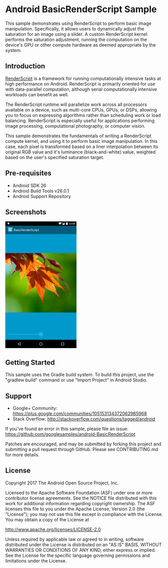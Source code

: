 
Android BasicRenderScript Sample
===================================

This sample demonstrates using RenderScript to perform basic image manipulation. Specifically, it allows users
to dynamically adjust the saturation for an image using a slider. A custom RenderScript kernel performs the saturation
adjustment, running the computation on the device\'s GPU or other compute hardware as deemed appropriate by the system.

Introduction
------------

[RenderScript][1] is a framework for running computationally intensive tasks at high performance on Android. RenderScript is
primarily oriented for use with data-parallel computation, although serial computationally intensive workloads can
benefit as well.

The RenderScript runtime will parallelize work across all processors available on a device, such as multi-core CPUs,
GPUs, or DSPs, allowing you to focus on expressing algorithms rather than scheduling work or load balancing.
RenderScript is especially useful for applications performing image processing, computational photography, or computer
vision.

This sample demonstrates the fundamentals of writing a RenderScript compute kernel, and using it to perform basic image
manipulation. In this case, each pixel is transformed based on a liner interpolation between its original
RGB value and it's luminance (black-and-white) value, weighted based on the user's specified saturation target.

[1]: http://developer.android.com/guide/topics/renderscript/compute.html
[2]: http://developer.android.com/reference/renderscript/rs__cl_8rsh.html#a254612a612ff7539b01a1478e03d8697

Pre-requisites
--------------

- Android SDK 26
- Android Build Tools v26.0.1
- Android Support Repository

Screenshots
-------------

<img src="screenshots/main.png" height="400" alt="Screenshot"/> 

Getting Started
---------------

This sample uses the Gradle build system. To build this project, use the
"gradlew build" command or use "Import Project" in Android Studio.

Support
-------

- Google+ Community: https://plus.google.com/communities/105153134372062985968
- Stack Overflow: http://stackoverflow.com/questions/tagged/android

If you've found an error in this sample, please file an issue:
https://github.com/googlesamples/android-BasicRenderScript

Patches are encouraged, and may be submitted by forking this project and
submitting a pull request through GitHub. Please see CONTRIBUTING.md for more details.

License
-------

Copyright 2017 The Android Open Source Project, Inc.

Licensed to the Apache Software Foundation (ASF) under one or more contributor
license agreements.  See the NOTICE file distributed with this work for
additional information regarding copyright ownership.  The ASF licenses this
file to you under the Apache License, Version 2.0 (the "License"); you may not
use this file except in compliance with the License.  You may obtain a copy of
the License at

http://www.apache.org/licenses/LICENSE-2.0

Unless required by applicable law or agreed to in writing, software
distributed under the License is distributed on an "AS IS" BASIS, WITHOUT
WARRANTIES OR CONDITIONS OF ANY KIND, either express or implied.  See the
License for the specific language governing permissions and limitations under
the License.
